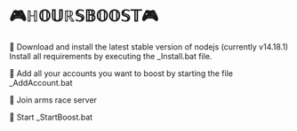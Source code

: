 # 🎮ℍ𝕆𝕌ℝ𝕊𝔹𝕆𝕆𝕊𝕋🎮

📌 Download and install the latest stable version of nodejs (currently v14.18.1) Install all requirements by executing the _Install.bat file.


📌 Add all your accounts you want to boost by starting the file _AddAccount.bat

📌 Join arms race server

📌 Start _StartBoost.bat
